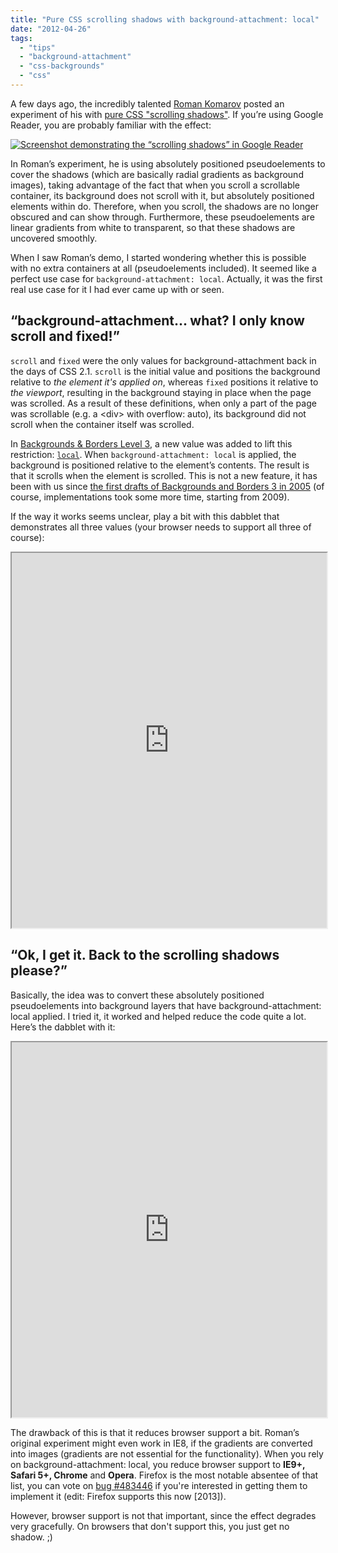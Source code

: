 ```yaml
---
title: "Pure CSS scrolling shadows with background-attachment: local"
date: "2012-04-26"
tags:
  - "tips"
  - "background-attachment"
  - "css-backgrounds"
  - "css"
---
```


A few days ago, the incredibly talented [Roman Komarov](https://twitter.com/kizmarh) posted an experiment of his with [pure CSS "scrolling shadows"](http://kizu.ru/en/fun/shadowscroll/). If you’re using Google Reader, you are probably familiar with the effect:

[![Screenshot demonstrating the “scrolling shadows” in Google Reader](images/scrolling-shadows.png "“Scrolling shadows” in Google Reader")](images/scrolling-shadows.png)

In Roman’s experiment, he is using absolutely positioned pseudoelements to cover the shadows (which are basically radial gradients as background images), taking advantage of the fact that when you scroll a scrollable container, its background does not scroll with it, but absolutely positioned elements within do. Therefore, when you scroll, the shadows are no longer obscured and can show through. Furthermore, these pseudoelements are linear gradients from white to transparent, so that these shadows are uncovered smoothly.

When I saw Roman’s demo, I started wondering whether this is possible with no extra containers at all (pseudoelements included). It seemed like a perfect use case for `background-attachment: local`. Actually, it was the first real use case for it I had ever came up with or seen.

## “background-attachment... what? I only know scroll and fixed!”

`scroll` and `fixed` were the only values for background-attachment back in the days of CSS 2.1. `scroll` is the initial value and positions the background relative to _the element it's applied on_, whereas `fixed` positions it relative to _the viewport_, resulting in the background staying in place when the page was scrolled. As a result of these definitions, when only a part of the page was scrollable (e.g. a &lt;div&gt; with overflow: auto), its background did not scroll when the container itself was scrolled.

In [Backgrounds & Borders Level 3](http://w3.org/TR/css3-background), a new value was added to lift this restriction: [`local`](http://www.w3.org/TR/css3-background/#local0). When `background-attachment: local` is applied, the background is positioned relative to the element’s contents. The result is that it scrolls when the element is scrolled. This is not a new feature, it has been with us since [the first drafts of Backgrounds and Borders 3 in 2005](http://www.w3.org/TR/2005/WD-css3-background-20050216/#the-background-attachment) (of course, implementations took some more time, starting from 2009).

If the way it works seems unclear, play a bit with this dabblet that demonstrates all three values (your browser needs to support all three of course):

<iframe style="width: 100%; height: 600px;" src="https://dabblet.com/gist/2494566" width="320" height="240"></iframe>

## “Ok, I get it. Back to the scrolling shadows please?”

Basically, the idea was to convert these absolutely positioned pseudoelements into background layers that have background-attachment: local applied. I tried it, it worked and helped reduce the code quite a lot. Here’s the dabblet with it:

<iframe style="width: 100%; height: 600px;" src="https://dabblet.com/gist/2462915" width="320" height="240"></iframe>

The drawback of this is that it reduces browser support a bit. Roman’s original experiment might even work in IE8, if the gradients are converted into images (gradients are not essential for the functionality). When you rely on background-attachment: local, you reduce browser support to **IE9+, Safari 5+, Chrome** and **Opera**. Firefox is the most notable absentee of that list, you can vote on [bug #483446](https://bugzilla.mozilla.org/show_bug.cgi?id=483446) if you're interested in getting them to implement it (edit: Firefox supports this now \[2013\]).

However, browser support is not that important, since the effect degrades very gracefully. On browsers that don't support this, you just get no shadow. ;)
